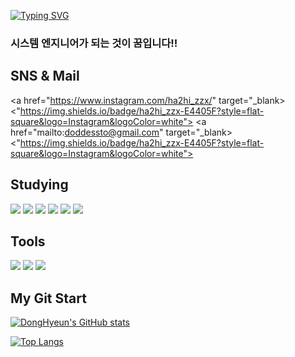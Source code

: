 [![Typing SVG](https://readme-typing-svg.demolab.com?font=Fira+Code&size=30&pause=1000&color=0080FF&center=true&width=435&lines=Hello%2C+I%E2%80%99m+Dong+hyeun.;System+Engineer)](https://git.io/typing-svg)

### 시스템 엔지니어가 되는 것이 꿈입니다!!

## SNS & Mail
<a href="https://www.instagram.com/ha2hi_zzx/" target="_blank><"https://img.shields.io/badge/ha2hi_zzx-E4405F?style=flat-square&logo=Instagram&logoColor=white"></a>
<a href="mailto:doddessto@gmail.com" target="_blank><"https://img.shields.io/badge/ha2hi_zzx-E4405F?style=flat-square&logo=Instagram&logoColor=white"></a>

## Studying
<img src="https://img.shields.io/badge/HTML-E34F26?style=flat-square&logo=HTML5&logoColor=white">
<img src="https://img.shields.io/badge/CSS3-1572B6?style=flat-square&logo=CSS3&logoColor=white">
<img src="https://img.shields.io/badge/JavaScript-F7DF1E?style=flat-square&logo=JavaScript&logoColor=white">
<img src="https://img.shields.io/badge/Oracle-F80000?style=flat-square-badge&logo=Oracle&logoColor=white">
<img src="https://img.shields.io/badge/C-A8B9CC?style=flat-square-badge&logo=C&logoColor=white">
<img src="https://img.shields.io/badge/Python-3776AB?style=flat-square-badge&logo=Python&logoColor=white">

## Tools
<img src="https://img.shields.io/badge/Visual Studio Code-007ACC?style=flat-square&logo=VisualStudioCode&logoColor=white">
<img src="https://img.shields.io/badge/Git-F05032?style=flat-square&logo=Git&logoColor=white">
<img src="https://img.shields.io/badge/Github-181717?style=flat-square&logo=GitHub&logoColor=white">

## My Git Start
[![DongHyeun's GitHub stats](https://github-readme-stats.vercel.app/api?username=ha2hizzx&theme=calm)](https://github.com/ha2hizzx/github-readme-stats)

[![Top Langs](https://github-readme-stats.vercel.app/api/top-langs/?username=ha2hizzx&layout=compact&theme=gruvbox)](https://github.com/ha2hizzx/github-readme-stats)

